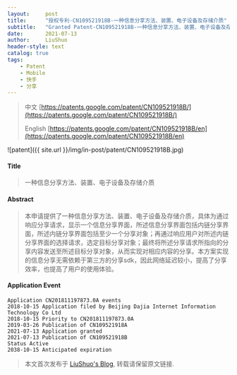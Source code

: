 ```yaml
---
layout:     post
title:      "授权专利-CN109521918B-一种信息分享方法、装置、电子设备及存储介质"
subtitle:   "Granted Patent-CN109521918B-一种信息分享方法、装置、电子设备及存储介质"
date:       2021-07-13
author:     LiuShuo
header-style: text
catalog: true
tags:
    - Patent
    - Mobile
    - 快手
    - 分享
---
```

> 中文 [https://patents.google.com/patent/CN109521918B/](https://patents.google.com/patent/CN109521918B/)
>
> English [https://patents.google.com/patent/CN109521918B/en](https://patents.google.com/patent/CN109521918B/en)

![patent]({{ site.url }}/img/in-post/patent/CN109521918B.jpg)
#### Title
> 一种信息分享方法、装置、电子设备及存储介质

#### Abstract
> 本申请提供了一种信息分享方法、装置、电子设备及存储介质，具体为通过响应分享请求，显示一个信息分享界面，所述信息分享界面包括内链分享界面，所述内链分享界面包括至少一个分享对象；再通过响应用户对所述内链分享界面的选择请求，选定目标分享对象；最终将所述分享请求所指向的分享内容发送至所述目标分享对象，从而实现对相应内容的分享。本方案实现的信息分享无需依赖于第三方的分享sdk，因此网络延迟较小，提高了分享效率，也提高了用户的使用体验。

#### Application Event
```
Application CN201811197873.0A events 
2018-10-15 Application filed by Beijing Dajia Internet Information Technology Co Ltd
2018-10-15 Priority to CN201811197873.0A
2019-03-26 Publication of CN109521918A
2021-07-13 Application granted
2021-07-13 Publication of CN109521918B
Status Active
2038-10-15 Anticipated expiration
```
> 本文首次发布于 [LiuShuo's Blog](https://liushuo.me), 
转载请保留原文链接.
